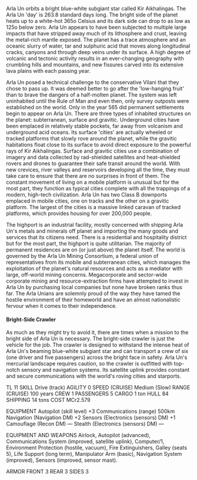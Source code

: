 Arla Un orbits a bright blue-white subgiant star called Kir Aikhalingas. The Arla Un 'day' is 263.8 standard days long. The bright side of the planet heats up to a white-hot 365o Celsius and its dark side can drop to as low as 125o below zero. Arla Un appears to have been subjected to multiple large impacts that have stripped away much of its lithosphere and crust, leaving the metal-rich mantle exposed. The planet has a trace atmosphere and an oceanic slurry of water, tar and sulphuric acid that moves along longitudinal cracks, canyons and through deep veins under its surface. A high degree of volcanic and tectonic activity results in an ever-changing geography with crumbling hills and mountains, and new fissures carved into its extensive lava plains with each passing year.

Arla Un posed a technical challenge to the conservative Vilani that they chose to pass up. It was deemed better to go after the 'low-hanging fruit' than to brave the dangers of a half-molten planet. The system was left uninhabited until the Rule of Man and even then, only survey outposts were established on the world. Only in the year 565 did permanent settlements begin to appear on Arla Un. There are three types of inhabited structures on the planet: subterranean, surface and gravitic. Underground cities have been emplaced in relatively stable pockets, far away from volcanism and underground acid oceans. Its surface 'cities' are actually wheeled or tracked platforms that slowly rove around the planet, while the gravitic habitations float close to its surface to avoid direct exposure to the powerful rays of Kir Aikhalingas. Surface and gravitic cities use a combination of imagery and data collected by rad-shielded satellites and heat-shielded rovers and drones to guarantee their safe transit around the world. With new crevices, river valleys and reservoirs developing all the time, they must take care to ensure that there are no surprises in front of them. The constant movement of living on a mobile platform is unusual but for the most part, they function as typical cities complete with all the trappings of a modern, high-tech civilization. Arla Un has two Class B downports  emplaced in mobile cities, one on tracks and the other on a gravitic platform. The largest of the cities is a massive linked caravan of tracked platforms, which provides housing for over 200,000 people.

The highport is an industrial facility, mostly concerned with shipping Arla Un's metals and minerals off planet and importing the many goods and services that its citizens need. There is a residential and hospitality district but for the most part, the highport is quite utilitarian. The majority of permanent residences are on (or just above) the planet itself. The world is governed by the Arla Un Mining Consortium, a federal union of representatives from its mobile and subterranean cities, which manages the exploitation of the planet's natural resources and acts as a mediator with large, off-world mining concerns. Megacorporate and sector-wide corporate mining and resource-extraction firms  have attempted to invest in Arla Un by purchasing local companies but none have broken ranks thus far. The Arla Unians are solemnly proud of the way they have tamed the hostile environment of their homeworld and have an almost nationalistic fervour when it comes to their independence.

#### Bright-Side Crawler

As much as they might try to avoid it, there are times when a mission to the bright side of Arla Un is necessary. The bright-side crawler is just the vehicle for the job. The crawler is designed to withstand the intense heat of Arla Un's beaming blue-white subgiant star and can transport a crew of six (one driver and five passengers) across the bright face in safety. Arla Un's mercurial landscape requires caution, so the crawler is outfitted with top-notch sensory and navigation systems. Its satellite uplink provides constant and secure communications with the world's roving cities and starports.

TL 11
SKILL Drive (track)
AGILITY 0
SPEED (CRUISE) Medium (Slow)
RANGE (CRUISE) 100 years
CREW 1
PASSENGERS 5
CARGO 1 ton
HULL 84
SHIPPING 14 tons
COST MCr2.579

EQUIPMENT
Autopilot (skill level) +3
Communications (range) 500km
Navigation (Navigation DM) +2
Sensors (Electronics (sensors) DM) +1
Camouflage (Recon DM) —
Stealth (Electronics (sensors) DM) —

EQUIPMENT AND WEAPONS
Airlock, Autopilot (advanced), Communications System
(improved, satellite uplink), Computer/1, Environment
Protection (hostile, vacuum), Fire Extinguishers,
Galley (seats 5), Life Support (long term), Manipulator
Arm (basic), Navigation System (improved), Sensors
(improved, sensor mast).

ARMOR
FRONT 3 REAR 3 SIDES 3
